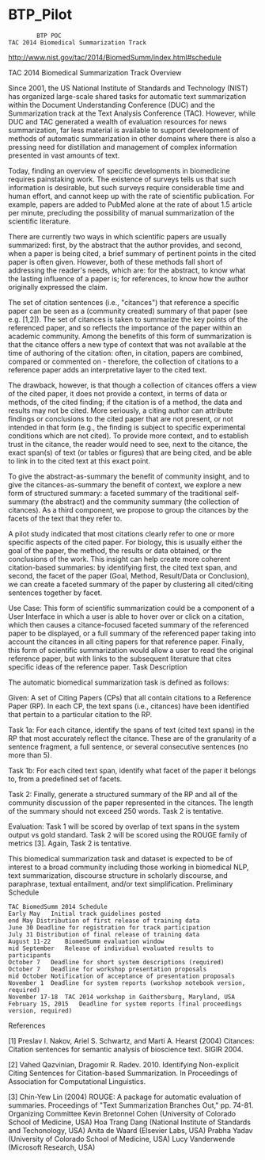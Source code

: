BTP_Pilot
=========

			BTP POC
	TAC 2014 Biomedical Summarization Track
http://www.nist.gov/tac/2014/BiomedSumm/index.html#schedule


TAC 2014 Biomedical Summarization Track
Overview

Since 2001, the US National Institute of Standards and Technology (NIST) has organized large-scale shared tasks for automatic text summarization within the Document Understanding Conference (DUC) and the Summarization track at the Text Analysis Conference (TAC). However, while DUC and TAC generated a wealth of evaluation resources for news summarization, far less material is available to support development of methods of automatic summarization in other domains where there is also a pressing need for distillation and management of complex information presented in vast amounts of text.

Today, finding an overview of specific developments in biomedicine requires painstaking work. The existence of surveys tells us that such information is desirable, but such surveys require considerable time and human effort, and cannot keep up with the rate of scientific publication. For example, papers are added to PubMed alone at the rate of about 1.5 article per minute, precluding the possibility of manual summarization of the scientific literature.

There are currently two ways in which scientific papers are usually summarized: first, by the abstract that the author provides, and second, when a paper is being cited, a brief summary of pertinent points in the cited paper is often given. However, both of these methods fall short of addressing the reader's needs, which are: for the abstract, to know what the lasting influence of a paper is; for references, to know how the author originally expressed the claim.

The set of citation sentences (i.e., "citances") that reference a specific paper can be seen as a (community created) summary of that paper (see e.g. [1,2]). The set of citances is taken to summarize the key points of the referenced paper, and so reflects the importance of the paper within an academic community. Among the benefits of this form of summarization is that the citance offers a new type of context that was not available at the time of authoring of the citation: often, in citation, papers are combined, compared or commented on - therefore, the collection of citations to a reference paper adds an interpretative layer to the cited text.

The drawback, however, is that though a collection of citances offers a view of the cited paper, it does not provide a context, in terms of data or methods, of the cited finding; if the citation is of a method, the data and results may not be cited. More seriously, a citing author can attribute findings or conclusions to the cited paper that are not present, or not intended in that form (e.g., the finding is subject to specific experimental conditions which are not cited). To provide more context, and to establish trust in the citance, the reader would need to see, next to the citance, the exact span(s) of text (or tables or figures) that are being cited, and be able to link in to the cited text at this exact point.

To give the abstract-as-summary the benefit of community insight, and to give the citances-as-summary the benefit of context, we explore a new form of structured summary: a faceted summary of the traditional self-summary (the abstract) and the community summary (the collection of citances). As a third component, we propose to group the citances by the facets of the text that they refer to.

A pilot study indicated that most citations clearly refer to one or more specific aspects of the cited paper. For biology, this is usually either the goal of the paper, the method, the results or data obtained, or the conclusions of the work. This insight can help create more coherent citation-based summaries: by identifying first, the cited text span, and second, the facet of the paper (Goal, Method, Result/Data or Conclusion), we can create a faceted summary of the paper by clustering all cited/citing sentences together by facet.

Use Case: This form of scientific summarization could be a component of a User Interface in which a user is able to hover over or click on a citation, which then causes a citance-focused faceted summary of the referenced paper to be displayed, or a full summary of the referenced paper taking into account the citances in all citing papers for that reference paper. Finally, this form of scientific summarization would allow a user to read the original reference paper, but with links to the subsequent literature that cites specific ideas of the reference paper.
Task Description

The automatic biomedical summarization task is defined as follows:

Given: A set of Citing Papers (CPs) that all contain citations to a Reference Paper (RP). In each CP, the text spans (i.e., citances) have been identified that pertain to a particular citation to the RP.

Task 1a: For each citance, identify the spans of text (cited text spans) in the RP that most accurately reflect the citance. These are of the granularity of a sentence fragment, a full sentence, or several consecutive sentences (no more than 5).

Task 1b: For each cited text span, identify what facet of the paper it belongs to, from a predefined set of facets.

Task 2: Finally, generate a structured summary of the RP and all of the community discussion of the paper represented in the citances. The length of the summary should not exceed 250 words. Task 2 is tentative.

Evaluation: Task 1 will be scored by overlap of text spans in the system output vs gold standard. Task 2 will be scored using the ROUGE family of metrics [3]. Again, Task 2 is tentative.

This biomedical summarization task and dataset is expected to be of interest to a broad community including those working in biomedical NLP, text summarization, discourse structure in scholarly discourse, and paraphrase, textual entailment, and/or text simplification.
Preliminary Schedule

    TAC BiomedSumm 2014 Schedule
    Early May	Initial track guidelines posted
    end May	Distribution of first release of training data
    June 30	Deadline for registration for track participation
    July 31	Distribution of final release of training data
    August 11-22	BiomedSumm evaluation window
    mid September	Release of individual evaluated results to participants
    October 7	Deadline for short system descriptions (required)
    October 7	Deadline for workshop presentation proposals
    mid October	Notification of acceptance of presentation proposals
    November 1	Deadline for system reports (workshop notebook version, required)
    November 17-18	TAC 2014 workshop in Gaithersburg, Maryland, USA
    February 15, 2015	Deadline for system reports (final proceedings version, required)

References

[1] Preslav I. Nakov, Ariel S. Schwartz, and Marti A. Hearst (2004) Citances: Citation sentences for semantic analysis of bioscience text. SIGIR 2004.

[2] Vahed Qazvinian, Dragomir R. Radev. 2010. Identifying Non-explicit Citing Sentences for Citation-based Summarization. In Proceedings of Association for Computational Linguistics.

[3] Chin-Yew Lin (2004) ROUGE: A package for automatic evaluation of summaries. Proceedings of "Text Summarization Branches Out," pp. 74-81.
Organizing Committee
Kevin Bretonnel Cohen (University of Colorado School of Medicine, USA)
Hoa Trang Dang (National Institute of Standards and Techonology, USA)
Anita de Waard (Elsevier Labs, USA)
Prabha Yadav (University of Colorado School of Medicine, USA)
Lucy Vanderwende (Microsoft Research, USA)


